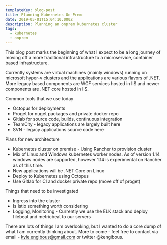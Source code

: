 ```yaml
---
templateKey: blog-post
title: Planning Kubernetes On-Prem
date: 2019-05-01T15:04:10.000Z
description: Planning an onprem kubernetes cluster
tags:
  - kubernetes
  - onprem
---
```


This blog post marks the beginning of what I expect to be a long journey of moving off a more traditional infrastructure to a microservice, container based infrastructure.

Currently systems are virtual machines (mainly windows) running on microsoft hyper-v clusters and the applications are various flavors of .NET.  More legacy based components are WCF services hosted in IIS and newer components are .NET core hosted in IIS.

Common tools that we use today

- Octopus for deployments
- Proget for nuget packages and private docker repo
- Gitlab for source code, builds, continuous integration
- TeamCity - legacy applications are largely built here
- SVN - legacy applications source code here

Plans for new architecture

- Kubernetes cluster on premise - Using Rancher to provision cluster 
- Mix of Linux and Windows kubernetes worker nodes.  As of version 1.14 windows nodes are supported, however 1.14 is experimental on Rancher as of this time.
- New applications will be .NET Core on Linux
- Deploy to Kubernetes using Octopus
- Use Gitlab for CI and docker private repo (move off of proget)

Things that need to be investigated

- Ingress into the cluster
- Is Istio something worth considering
- Logging, Monitoring - Currently we use the ELK stack and deploy filebeat and metricbeat to our servers

There are lots of things I am overlooking, but I wanted to do a core dump of what I am currently thinking about.  More to come - feel free to contact via email - kyle.engibous@gmail.com or twitter @kengibous.